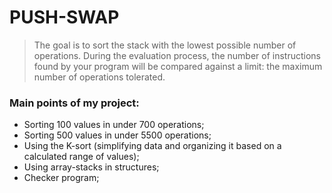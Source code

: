 # **PUSH-SWAP**

>The goal is to sort the stack with the lowest possible number of operations. During
the evaluation process, the number of instructions found by your program will be
compared against a limit: the maximum number of operations tolerated.

### Main points of my project:
- Sorting 100 values in under 700 operations;
- Sorting 500 values in under 5500 operations;
- Using the K-sort (simplifying data and organizing it based on a calculated range of values);
- Using array-stacks in structures;
- Checker program;
